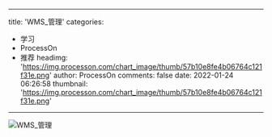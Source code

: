 
---
title: 'WMS_管理'
categories: 
 - 学习
 - ProcessOn
 - 推荐
headimg: 'https://img.processon.com/chart_image/thumb/57b10e8fe4b06764c121f31e.png'
author: ProcessOn
comments: false
date: 2022-01-24 06:26:58
thumbnail: 'https://img.processon.com/chart_image/thumb/57b10e8fe4b06764c121f31e.png'
---

<div>   
<img class="thumb" alt="WMS_管理" src="https://img.processon.com/chart_image/thumb/57b10e8fe4b06764c121f31e.png" referrerpolicy="no-referrer">
<p></p>  
</div>
            